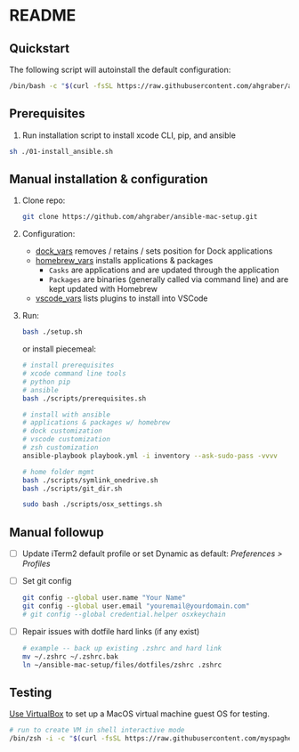 # README

## Quickstart

The following script will autoinstall the default configuration:

```sh
/bin/bash -c "$(curl -fsSL https://raw.githubusercontent.com/ahgraber/ansible-mac-setup/HEAD/install.sh)"
```

## Prerequisites

1. Run installation script to install xcode CLI, pip, and ansible

```sh
sh ./01-install_ansible.sh
```

## Manual installation & configuration

1. Clone repo:

   ```sh
   git clone https://github.com/ahgraber/ansible-mac-setup.git
   ```

2. Configuration:
   * [dock_vars](./vars/dock_vars.yaml) removes / retains / sets position for Dock applications
   * [homebrew_vars](./vars/homebrew_vars.yaml) installs applications & packages
     * `Casks` are applications and are updated through the application
     * `Packages` are binaries (generally called via command line) and are kept updated with Homebrew
   * [vscode_vars](./vars/vscode_env.yaml) lists plugins to install into VSCode

3. Run:

   ```sh
   bash ./setup.sh
   ```

   or install piecemeal:

   ```sh
   # install prerequisites
   # xcode command line tools
   # python pip
   # ansible
   bash ./scripts/prerequisites.sh

   # install with ansible
   # applications & packages w/ homebrew
   # dock customization
   # vscode customization
   # zsh customization
   ansible-playbook playbook.yml -i inventory --ask-sudo-pass -vvvv

   # home folder mgmt
   bash ./scripts/symlink_onedrive.sh
   bash ./scripts/git_dir.sh

   sudo bash ./scripts/osx_settings.sh
   ```

## Manual followup

* [ ] Update iTerm2 default profile or set Dynamic as default: _Preferences > Profiles_

* [ ] Set git config

  ```sh
  git config --global user.name "Your Name"
  git config --global user.email "youremail@yourdomain.com"
  # git config --global credential.helper osxkeychain
  ```

* [ ] Repair issues with dotfile hard links (if any exist)

  ```sh
  # example -- back up existing .zshrc and hard link
  mv ~/.zshrc ~/.zshrc.bak
  ln ~/ansible-mac-setup/files/dotfiles/zshrc .zshrc
  ```

## Testing

[Use VirtualBox](https://github.com/myspaghetti/macos-virtualbox) to set up a MacOS virtual machine guest OS for testing.

```sh
# run to create VM in shell interactive mode
/bin/zsh -i -c "$(curl -fsSL https://raw.githubusercontent.com/myspaghetti/macos-virtualbox/master/macos-guest-virtualbox.sh)"
```
